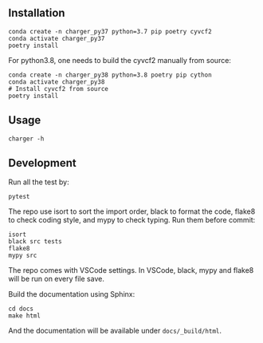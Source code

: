 ## Installation

    conda create -n charger_py37 python=3.7 pip poetry cyvcf2
    conda activate charger_py37
    poetry install

For python3.8, one needs to build the cyvcf2 manually from source:

    conda create -n charger_py38 python=3.8 poetry pip cython
    conda activate charger_py38
    # Install cyvcf2 from source
    poetry install


## Usage

    charger -h

## Development
Run all the test by:

    pytest

The repo use isort to sort the import order, black to format the code, flake8 to check coding style, and mypy to check typing. Run them before commit:

    isort
    black src tests
    flake8
    mypy src

The repo comes with VSCode settings. In VSCode, black, mypy and flake8 will be run on every file save.

Build the documentation using Sphinx:

    cd docs
    make html

And the documentation will be available under `docs/_build/html`.